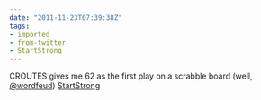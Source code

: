 ```yaml
---
date: "2011-11-23T07:39:38Z"
tags:
- imported
- from-twitter
- StartStrong
---
```

CROUTES gives me 62 as the first play on a scrabble board \(well, [@wordfeud](/twitter/#/wordfeud)\) [StartStrong](/tags/startstrong)
